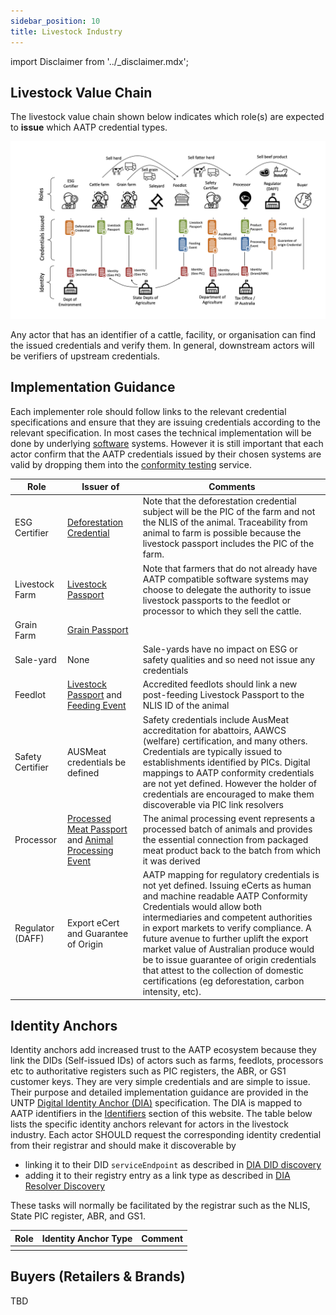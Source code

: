 ```yaml
---
sidebar_position: 10
title: Livestock Industry
---
```


import Disclaimer from '../\_disclaimer.mdx';

<Disclaimer />

## Livestock Value Chain

The livestock value chain shown below indicates which role(s) are expected to **issue** which AATP credential types. 

![Livestock Value Chain](LivestockValueChain.png)

Any actor that has an identifier of a cattle, facility, or organisation can find the issued credentials and verify them.  In general, downstream actors will be verifiers of upstream credentials. 

## Implementation Guidance

Each implementer role should follow links to the relevant credential specifications and ensure that they are issuing credentials according to the relevant specification. In most cases the technical implementation will be done by underlying [software](../register/Software) systems. However it is still important that each actor confirm that the AATP credentials issued by their chosen systems are valid by dropping them into the [conformity testing](ConformityTesting) service. 

|Role|Issuer of|Comments|
|--|--|--|
|ESG Certifier|[Deforestation Credential](../specification/ConformityCredential#deforestation-credential)|Note that the deforestation credential subject will be the PIC of the farm and not the NLIS of the animal. Traceability from animal to farm is possible because the livestock passport includes the PIC of the farm. |
|Livestock Farm|[Livestock Passport](../specification/DigitalProductPassport#digital-livestock-passport-dlp)|Note that farmers that do not already have AATP compatible software systems may choose to delegate the authority to issue livestock passports to the feedlot or processor to which they sell the cattle. |
|Grain Farm|[Grain Passport](../specification/DigitalProductPassport#digital-grains-passport)| |
|Sale-yard|None|Sale-yards have no impact on ESG or safety qualities and so need not issue any credentials|
|Feedlot|[Livestock Passport](../specification/DigitalProductPassport#digital-livestock-passport-dlp) and [Feeding Event](../specification/DigitalTraceabilityEvent#animal-feeding-event)| Accredited feedlots should link a new post-feeding Livestock Passport to the NLIS ID of the animal|
|Safety Certifier|AUSMeat credentials be defined|Safety credentials include AusMeat accreditation for abattoirs, AAWCS (welfare) certification, and many others. Credentials are typically issued to establishments identified by PICs. Digital mappings to AATP conformity credentials are not yet defined. However the holder of credentials are encouraged to make them discoverable via PIC link resolvers|
|Processor| [Processed Meat Passport](../specification/DigitalProductPassport#processed-meat-passport) and [Animal Processing Event](../specification/DigitalTraceabilityEvent#animal-processing-event)| The animal processing event represents a processed batch of animals and provides the essential connection from packaged meat product back to the batch from which it was derived|
|Regulator (DAFF)|Export eCert and Guarantee of Origin|AATP mapping for regulatory credentials is not yet defined. Issuing eCerts as human and machine readable AATP Conformity Credentials would allow both intermediaries and competent authorities in export markets to verify compliance. A future avenue to further uplift the export market value of Australian produce would be to issue guarantee of origin credentials that attest to the collection of domestic certifications (eg deforestation, carbon intensity, etc). |


## Identity Anchors

Identity anchors add increased trust to the AATP ecosystem because they link the DIDs (Self-issued IDs) of actors such as farms, feedlots, processors etc to authoritative registers such as PIC registers, the ABR, or GS1 customer keys. They are very simple credentials and are simple to issue. Their purpose and detailed implementation guidance are provided in the UNTP [Digital Identity Anchor (DIA)](https://uncefact.github.io/spec-untp/docs/specification/DigitalIdentityAnchor) specification.  The DIA is mapped to AATP identifiers in the [Identifiers](../specification/Identifiers) section of this website. The table below lists the specific identity anchors relevant for actors in the livestock industry. Each actor SHOULD request the corresponding identity credential from their registrar and should make it discoverable by 

* linking it to their DID `serviceEndpoint` as described in [DIA DID discovery](https://uncefact.github.io/spec-untp/docs/specification/DigitalIdentityAnchor#via-did-service-endpoint)
* adding it to their registry entry as a link type as described in [DIA Resolver Discovery](https://uncefact.github.io/spec-untp/docs/specification/DigitalIdentityAnchor#via-identity-resolver)

These tasks will normally be facilitated by the registrar such as the NLIS, State PIC register, ABR, and GS1. 

|Role|Identity Anchor Type|Comment|
|--|--|--|
| | | |


## Buyers (Retailers & Brands)


TBD







